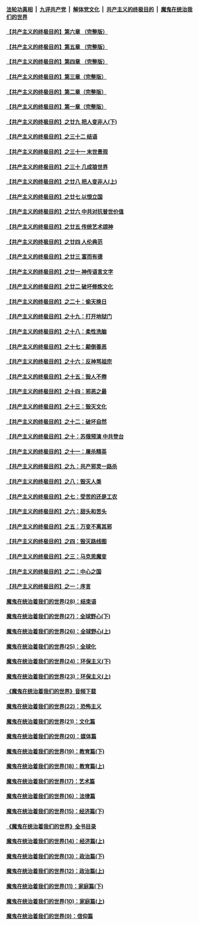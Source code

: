 ####  [法轮功真相](../../../../basic/blob/master/README.md?t=05261402) &nbsp;|&nbsp; [九评共产党](../../../../9ping.md/blob/master/README.md?t=05261402) &nbsp;|&nbsp; [解体党文化](../../../../jtdwh.md/blob/master/README.md?t=05261402)  &nbsp;|&nbsp; [共产主义的终极目的](../../../../gczydzjmd.md/blob/master/README.md?t=05261402) &nbsp;|&nbsp; [魔鬼在统治我们的世界](../../../../mgztzwmdsj.md/blob/master/README.md?t=05261402) 

#### [【共产主义的终极目的】第六章 （完整版）](../pages/nsc422/n11428913.md?t=05261402) 

#### [【共产主义的终极目的】第五章 （完整版）](../pages/nsc422/n11428912.md?t=05261402) 

#### [【共产主义的终极目的】第四章 （完整版）](../pages/nsc422/n11428907.md?t=05261402) 

#### [【共产主义的终极目的】第三章（完整版）](../pages/nsc422/n11428848.md?t=05261402) 

#### [【共产主义的终极目的】第二章（完整版）](../pages/nsc422/n11428831.md?t=05261402) 

#### [【共产主义的终极目的】第一章（完整版）](../pages/nsc422/n11417651.md?t=05261402) 

#### [【共产主义的终极目的】之廿九 把人变非人(下)](../pages/nsc422/n11344140.md?t=05261402) 

#### [【共产主义的终极目的】之三十二 结语](../pages/nsc422/n11360535.md?t=05261402) 

#### [【共产主义的终极目的】之三十一 末世景观](../pages/nsc422/n11351129.md?t=05261402) 

#### [【共产主义的终极目的】之三十 几成狼世界](../pages/nsc422/n11348280.md?t=05261402) 

#### [【共产主义的终极目的】之廿八 把人变非人(上)](../pages/nsc422/n11340492.md?t=05261402) 

#### [【共产主义的终极目的】之廿七 以恨立国](../pages/nsc422/n11336944.md?t=05261402) 

#### [【共产主义的终极目的】之廿六 中共对抗普世价值](../pages/nsc422/n11324785.md?t=05261402) 

#### [【共产主义的终极目的】之廿五 传统艺术颂神](../pages/nsc422/n11296396.md?t=05261402) 

#### [【共产主义的终极目的】之廿四 人伦典范](../pages/nsc422/n11296397.md?t=05261402) 

#### [【共产主义的终极目的】之廿三 富而有德](../pages/nsc422/n11283598.md?t=05261402) 

#### [【共产主义的终极目的】之廿一 神传语言文字](../pages/nsc422/n11263265.md?t=05261402) 

#### [【共产主义的终极目的】之廿二 破坏修炼文化](../pages/nsc422/n11245728.md?t=05261402) 

#### [【共产主义的终极目的】之二十：偷天换日](../pages/nsc422/n11238846.md?t=05261402) 

#### [【共产主义的终极目的】之十九：打开地狱门](../pages/nsc422/n11206376.md?t=05261402) 

#### [【共产主义的终极目的】之十八：柔性洗脑](../pages/nsc422/n11199994.md?t=05261402) 

#### [【共产主义的终极目的】之十七：颠倒善恶](../pages/nsc422/n11179782.md?t=05261402) 

#### [【共产主义的终极目的】之十六：反神骂祖宗](../pages/nsc422/n11166798.md?t=05261402) 

#### [【共产主义的终极目的】之十五：毁人不倦](../pages/nsc422/n11166792.md?t=05261402) 

#### [【共产主义的终极目的】之十四：邪恶之最](../pages/nsc422/n11150249.md?t=05261402) 

#### [【共产主义的终极目的】之十三：毁灭文化](../pages/nsc422/n11135227.md?t=05261402) 

#### [【共产主义的终极目的】之十二：破坏自然](../pages/nsc422/n11135214.md?t=05261402) 

#### [【共产主义的终极目的】之十：苏俄预演 中共登台](../pages/nsc422/n11118424.md?t=05261402) 

#### [【共产主义的终极目的】之十一：屠杀精英](../pages/nsc422/n11118442.md?t=05261402) 

#### [【共产主义的终极目的】之九：共产邪灵一路杀](../pages/nsc422/n11114139.md?t=05261402) 

#### [【共产主义的终极目的】之八：毁灭人类](../pages/nsc422/n11108503.md?t=05261402) 

#### [【共产主义的终极目的】之七：受苦的还是工农](../pages/nsc422/n11101809.md?t=05261402) 

#### [【共产主义的终极目的】之六：甜头和苦头](../pages/nsc422/n11096971.md?t=05261402) 

#### [【共产主义的终极目的】之五：万变不离其邪](../pages/nsc422/n11091285.md?t=05261402) 

#### [【共产主义的终极目的】之四：毁灭路线图](../pages/nsc422/n11086284.md?t=05261402) 

#### [【共产主义的终极目的】之三：马克思魔变](../pages/nsc422/n11061941.md?t=05261402) 

#### [【共产主义的终极目的】之二：中心之国](../pages/nsc422/n11047728.md?t=05261402) 

#### [【共产主义的终极目的】之一：序言](../pages/nsc422/n11086077.md?t=05261402) 

#### [魔鬼在统治着我们的世界(28)：结束语](../pages/nsc422/n10936246.md?t=05261402) 

#### [魔鬼在统治着我们的世界(27)：全球野心(下)](../pages/nsc422/n10928319.md?t=05261402) 

#### [魔鬼在统治着我们的世界(26)：全球野心(上)](../pages/nsc422/n10900318.md?t=05261402) 

#### [魔鬼在统治着我们的世界(25)：全球化](../pages/nsc422/n10788205.md?t=05261402) 

#### [魔鬼在统治着我们的世界(24)：环保主义(下)](../pages/nsc422/n10695307.md?t=05261402) 

#### [魔鬼在统治着我们的世界(23)：环保主义(上)](../pages/nsc422/n10688613.md?t=05261402) 

#### [《魔鬼在统治着我们的世界》音频下载](../pages/nsc422/n10635553.md?t=05261402) 

#### [魔鬼在统治着我们的世界(22)：恐怖主义](../pages/nsc422/n10614727.md?t=05261402) 

#### [魔鬼在统治着我们的世界(21)：文化篇](../pages/nsc422/n10597706.md?t=05261402) 

#### [魔鬼在统治着我们的世界(20)：媒体篇](../pages/nsc422/n10586579.md?t=05261402) 

#### [魔鬼在统治着我们的世界(19)：教育篇(下)](../pages/nsc422/n10564808.md?t=05261402) 

#### [魔鬼在统治着我们的世界(18)：教育篇(上)](../pages/nsc422/n10526970.md?t=05261402) 

#### [魔鬼在统治着我们的世界(17)：艺术篇](../pages/nsc422/n10499093.md?t=05261402) 

#### [魔鬼在统治着我们的世界(16)：法律篇](../pages/nsc422/n10485969.md?t=05261402) 

#### [魔鬼在统治着我们的世界(15)：经济篇(下)](../pages/nsc422/n10469975.md?t=05261402) 

#### [《魔鬼在统治着我们的世界》全书目录](../pages/nsc422/n10464261.md?t=05261402) 

#### [魔鬼在统治着我们的世界(14)：经济篇(上)](../pages/nsc422/n10457370.md?t=05261402) 

#### [魔鬼在统治着我们的世界(13)：政治篇(下)](../pages/nsc422/n10448270.md?t=05261402) 

#### [魔鬼在统治着我们的世界(12)：政治篇(上)](../pages/nsc422/n10444576.md?t=05261402) 

#### [魔鬼在统治着我们的世界(11)：家庭篇(下)](../pages/nsc422/n10440961.md?t=05261402) 

#### [魔鬼在统治着我们的世界(10)：家庭篇(上)](../pages/nsc422/n10435448.md?t=05261402) 

#### [魔鬼在统治着我们的世界(9)：信仰篇](../pages/nsc422/n10432159.md?t=05261402) 

